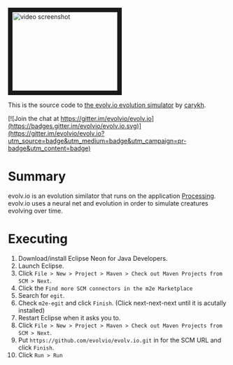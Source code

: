 <a href="http://www.youtube.com/watch?feature=player_embedded&v=OLnv8QaEDL0
" target="_blank"><img src="http://img.youtube.com/vi/OLnv8QaEDL0/0.jpg" 
alt="video screenshot" width="240" height="180" border="10" /></a>

This is the source code to [the evolv.io evolution simulator](https://www.youtube.com/watch?v=OLnv8QaEDL0) by [carykh](https://www.youtube.com/user/carykh).

[![Join the chat at https://gitter.im/evolvio/evolv.io](https://badges.gitter.im/evolvio/evolv.io.svg)](https://gitter.im/evolvio/evolv.io?utm_source=badge&utm_medium=badge&utm_campaign=pr-badge&utm_content=badge)

# Summary

evolv\.io is an evolution similator that runs on the application [Processing](https://www.processing.org).
evolv\.io uses a neural net and evolution in order to simulate creatures evolving over time.

# Executing

1. Download/install Eclipse Neon for Java Developers.
2. Launch Eclipse.
3. Click `File > New > Project > Maven > Check out Maven Projects from SCM > Next`.
4. Click the `Find more SCM connectors in the m2e Marketplace`
5. Search for `egit`.
6. Check `m2e-egit` and click `Finish`. (Click next-next-next until it is acutally installed)
7. Restart Eclipse when it asks you to.
8. Click `File > New > Project > Maven > Check out Maven Projects from SCM > Next`.
9. Put `https://github.com/evolvio/evolv.io.git` in for the SCM URL and click `Finish`.
10. Click `Run > Run`
